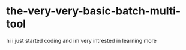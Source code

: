 # the-very-very-basic-batch-multi-tool
hi i just started coding and im very intrested in learning more
